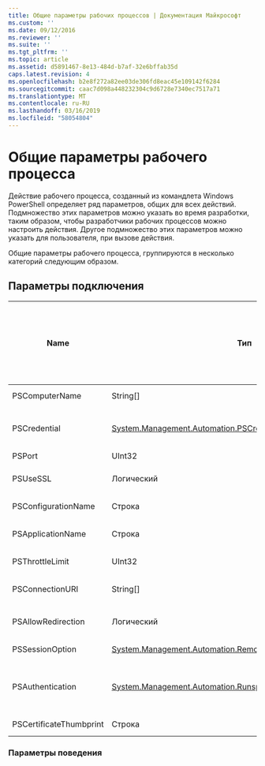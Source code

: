 ```yaml
---
title: Общие параметры рабочих процессов | Документация Майкрософт
ms.custom: ''
ms.date: 09/12/2016
ms.reviewer: ''
ms.suite: ''
ms.tgt_pltfrm: ''
ms.topic: article
ms.assetid: d5891467-8e13-484d-b7af-32e6bffab35d
caps.latest.revision: 4
ms.openlocfilehash: b2e8f272a82ee03de306fd8eac45e109142f6284
ms.sourcegitcommit: caac7d098a448232304c9d6728e7340ec7517a71
ms.translationtype: MT
ms.contentlocale: ru-RU
ms.lasthandoff: 03/16/2019
ms.locfileid: "58054804"
---
```

# <a name="common-workflow-parameters"></a>Общие параметры рабочего процесса

Действие рабочего процесса, созданный из командлета Windows PowerShell определяет ряд параметров, общих для всех действий. Подмножество этих параметров можно указать во время разработки, таким образом, чтобы разработчики рабочих процессов можно настроить действия. Другое подмножество этих параметров можно указать для пользователя, при вызове действия.

Общие параметры рабочего процесса, группируются в несколько категорий следующим образом.

## <a name="connectivity-parameters"></a>Параметры подключения

|Name|Тип|Описание|Можно указать конечным пользователем во время выполнения?|Можно указать автором рабочего процесса во время разработки?|Можно указать автором рабочего процесса при создании экземпляра?|
|----------|----------|-----------------|-----------------------------------------------------|------------------------------------------------------------|-----------------------------------------------------------|
|PSComputerName|String[]|Список имен компьютеров, для которого будет производиться запуск задания.|Да|Да|Да|
|PSCredential|[System.Management.Automation.PSCredential](/dotnet/api/System.Management.Automation.PSCredential)|Учетные данные проверки подлинности, используемые для входа в систему на компьютерах, указанных в параметре PSComputerName. Этот параметр допустим только в том случае, если указан PSComputerName.|Да|Да|Да|
|PSPort|UInt32|Порт, используемый для выполнения рабочего процесса.|Да|Да|Да|
|PSUseSSL|Логический|Используйте протокол Secure Sockets Layer (SSL) для безопасного подключения к удаленному компьютеру для запуска рабочего процесса.|Да|Да|Да|
|PSConfigurationName|Строка|Конфигурация сеанса, используемая для запуска рабочего процесса.|Да|Да|Да|
|PSApplicationName|Строка|Часть имени приложения в URI соединения для выполнения рабочего процесса. Используйте этот параметр только в том случае, если вы не используете параметр ConnectionURI.|Да|Да|Да|
|PSThrottleLimit|UInt32|Максимальное число одновременных подключений, которые можно установить для запуска рабочего процесса.|Да|Не определено|Да|
|PSConnectionURI|String[]|Массив полный URI, которые задаются конечные точки для интерактивных сеансов, используемые для запуска рабочего процесса.|Да|Да|Да|
|PSAllowRedirection|Логический|Указывает, следует ли разрешить перенаправление данного соединения на альтернативный URI выполнения рабочего процесса.|Да|Да|Да|
|PSSessionOption|[System.Management.Automation.Remoting.Pssessionoption](/dotnet/api/System.Management.Automation.Remoting.PSSessionOption)|Дополнительные параметры для сеанса, используемым для запуска рабочего процесса.|Да|Да|Да|
|PSAuthentication|[System.Management.Automation.Runspaces.Authenticationmechanism](/dotnet/api/System.Management.Automation.Runspaces.AuthenticationMechanism)|Значение [System.Management.Automation.Runspaces.Authenticationmechanism](/dotnet/api/System.Management.Automation.Runspaces.AuthenticationMechanism) перечисление, задающее механизм проверки подлинности, используемый для проверки подлинности учетных данных пользователя.|Да|Да|Да|
|PSCertificateThumbprint|Строка|Цифрового сертификата открытого ключа (X509) учетной записи пользователя, имеющую разрешения на запуск рабочего процесса.|Да|Да|Да|

### <a name="behavior-parameters"></a>Параметры поведения